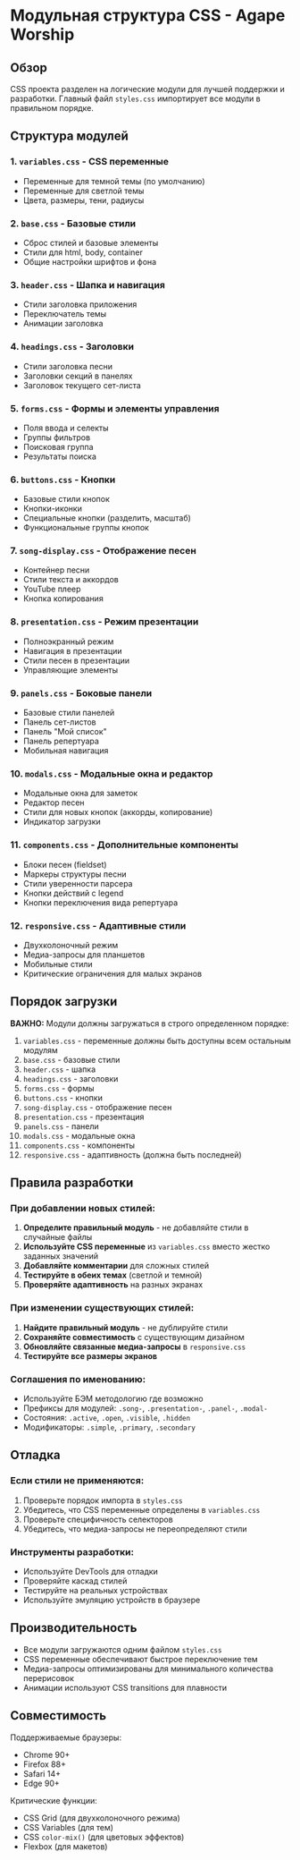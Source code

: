 # Модульная структура CSS - Agape Worship

## Обзор

CSS проекта разделен на логические модули для лучшей поддержки и разработки. Главный файл `styles.css` импортирует все модули в правильном порядке.

## Структура модулей

### 1. `variables.css` - CSS переменные
- Переменные для темной темы (по умолчанию)
- Переменные для светлой темы
- Цвета, размеры, тени, радиусы

### 2. `base.css` - Базовые стили
- Сброс стилей и базовые элементы
- Стили для html, body, container
- Общие настройки шрифтов и фона

### 3. `header.css` - Шапка и навигация
- Стили заголовка приложения
- Переключатель темы
- Анимации заголовка

### 4. `headings.css` - Заголовки
- Стили заголовка песни
- Заголовки секций в панелях
- Заголовок текущего сет-листа

### 5. `forms.css` - Формы и элементы управления
- Поля ввода и селекты
- Группы фильтров
- Поисковая группа
- Результаты поиска

### 6. `buttons.css` - Кнопки
- Базовые стили кнопок
- Кнопки-иконки
- Специальные кнопки (разделить, масштаб)
- Функциональные группы кнопок

### 7. `song-display.css` - Отображение песен
- Контейнер песни
- Стили текста и аккордов
- YouTube плеер
- Кнопка копирования

### 8. `presentation.css` - Режим презентации
- Полноэкранный режим
- Навигация в презентации
- Стили песен в презентации
- Управляющие элементы

### 9. `panels.css` - Боковые панели
- Базовые стили панелей
- Панель сет-листов
- Панель "Мой список"
- Панель репертуара
- Мобильная навигация

### 10. `modals.css` - Модальные окна и редактор
- Модальные окна для заметок
- Редактор песен
- Стили для новых кнопок (аккорды, копирование)
- Индикатор загрузки

### 11. `components.css` - Дополнительные компоненты
- Блоки песен (fieldset)
- Маркеры структуры песни
- Стили уверенности парсера
- Кнопки действий с legend
- Кнопки переключения вида репертуара

### 12. `responsive.css` - Адаптивные стили
- Двухколоночный режим
- Медиа-запросы для планшетов
- Мобильные стили
- Критические ограничения для малых экранов

## Порядок загрузки

**ВАЖНО:** Модули должны загружаться в строго определенном порядке:

1. `variables.css` - переменные должны быть доступны всем остальным модулям
2. `base.css` - базовые стили
3. `header.css` - шапка
4. `headings.css` - заголовки
5. `forms.css` - формы
6. `buttons.css` - кнопки
7. `song-display.css` - отображение песен
8. `presentation.css` - презентация
9. `panels.css` - панели
10. `modals.css` - модальные окна
11. `components.css` - компоненты
12. `responsive.css` - адаптивность (должна быть последней)

## Правила разработки

### При добавлении новых стилей:

1. **Определите правильный модуль** - не добавляйте стили в случайные файлы
2. **Используйте CSS переменные** из `variables.css` вместо жестко заданных значений
3. **Добавляйте комментарии** для сложных стилей
4. **Тестируйте в обеих темах** (светлой и темной)
5. **Проверяйте адаптивность** на разных экранах

### При изменении существующих стилей:

1. **Найдите правильный модуль** - не дублируйте стили
2. **Сохраняйте совместимость** с существующим дизайном
3. **Обновляйте связанные медиа-запросы** в `responsive.css`
4. **Тестируйте все размеры экранов**

### Соглашения по именованию:

- Используйте БЭМ методологию где возможно
- Префиксы для модулей: `.song-`, `.presentation-`, `.panel-`, `.modal-`
- Состояния: `.active`, `.open`, `.visible`, `.hidden`
- Модификаторы: `.simple`, `.primary`, `.secondary`

## Отладка

### Если стили не применяются:

1. Проверьте порядок импорта в `styles.css`
2. Убедитесь, что CSS переменные определены в `variables.css`
3. Проверьте специфичность селекторов
4. Убедитесь, что медиа-запросы не переопределяют стили

### Инструменты разработки:

- Используйте DevTools для отладки
- Проверяйте каскад стилей
- Тестируйте на реальных устройствах
- Используйте эмуляцию устройств в браузере

## Производительность

- Все модули загружаются одним файлом `styles.css`
- CSS переменные обеспечивают быстрое переключение тем
- Медиа-запросы оптимизированы для минимального количества перерисовок
- Анимации используют CSS transitions для плавности

## Совместимость

Поддерживаемые браузеры:
- Chrome 90+
- Firefox 88+
- Safari 14+
- Edge 90+

Критические функции:
- CSS Grid (для двухколоночного режима)
- CSS Variables (для тем)
- CSS `color-mix()` (для цветовых эффектов)
- Flexbox (для макетов)